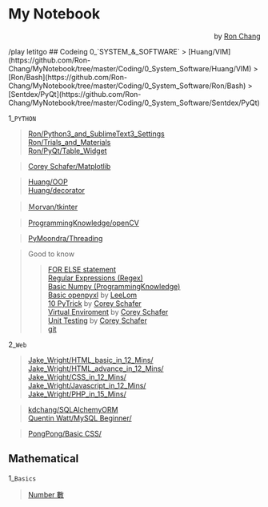 # My Notebook  
<p align="right">by <a href="https://github.com/Ron-Chang">Ron Chang</a></p>
/play letitgo
## Codeing  
 0_`SYSTEM_&_SOFTWARE`  
> [Huang/VIM](https://github.com/Ron-Chang/MyNotebook/tree/master/Coding/0_System_Software/Huang/VIM)  
> [Ron/Bash](https://github.com/Ron-Chang/MyNotebook/tree/master/Coding/0_System_Software/Ron/Bash)  
> [Sentdex/PyQt](https://github.com/Ron-Chang/MyNotebook/tree/master/Coding/0_System_Software/Sentdex/PyQt)  

 1_`PYTHON`  
> [Ron/Python3_and_SublimeText3_Settings](https://github.com/Ron-Chang/MyNotebook/blob/master/Coding/1_Python/Ron/0_Introduction/00_Python_3_DevEnv.md)  
> [Ron/Trials_and_Materials](https://github.com/Ron-Chang/MyNotebook/tree/master/Coding/1_Python/Ron/Trials_and_Materials)  
> [Ron/PyQt/Table_Widget](https://github.com/Ron-Chang/MyNotebook/tree/master/Coding/1_Python/Ron/Modules/PyQt/Table_Widget)  

> [Corey Schafer/Matplotlib](https://github.com/Ron-Chang/MyNotebook/tree/master/Coding/1_Python/Corey_Schafer/Matplotlib)  

> [Huang/OOP](https://github.com/Ron-Chang/MyNotebook/tree/master/Coding/1_Python/Huang/OOP)  
> [Huang/decorator](https://github.com/Ron-Chang/MyNotebook/tree/master/Coding/1_Python/Huang/decorator)  

> [Ｍorvan/tkinter](https://github.com/Ron-Chang/MyNotebook/tree/master/Coding/1_Python/Ｍorvan/tkinter)  

> [ProgrammingKnowledge/openCV](https://github.com/Ron-Chang/MyNotebook/tree/master/Coding/1_Python/ProgrammingKnowledge/openCV)  

> [PyMoondra/Threading](https://github.com/Ron-Chang/MyNotebook/tree/master/Coding/1_Python/PyMoondra/Threading)

> Good to know
>> [FOR ELSE statement](https://github.com/Ron-Chang/MyNotebook/blob/master/Coding/1_Python/Ron/3_Statement/2_for_else/for_else.md)  
>> [Regular Expressions (Regex)](https://github.com/Ron-Chang/MyNotebook/blob/master/Coding/1_Python/Corey_Schafer/Regular_Expressions_Regex/regex.md)  
>> [Basic Numpy (ProgrammingKnowledge)](https://github.com/Ron-Chang/MyNotebook/tree/master/Coding/1_Python/ProgrammingKnowledge/NumPy)  
>> [Basic openpyxl](https://github.com/Ron-Chang/MyNotebook/blob/master/Coding/1_Python/Ron/Modules/openpyxl) by [LeeLom](https://www.jianshu.com/p/642456aa93e2)  
>> [10 PyTrick](https://github.com/Ron-Chang/MyNotebook/blob/master/Coding/1_Python/Corey_Schafer/10_PyTrick) by [Corey Schafer](https://youtu.be/C-gEQdGVXbk)  
>> [Virtual Enviroment](https://github.com/Ron-Chang/MyNotebook/tree/master/Coding/1_Python/Corey_Schafer/venv) by [Corey Schafer](https://youtu.be/Kg1Yvry_Ydk)  
>> [Unit Testing](https://github.com/Ron-Chang/MyNotebook/tree/master/Coding/1_Python/Corey_Schafer/Unit_test) by [Corey Schafer](https://youtu.be/6tNS--WetLI)  
>> [git](https://github.com/Ron-Chang/MyNotebook/blob/master/Coding/0_System_Software/Ron/git/README.md)  

 2_`Web`
> [Jake_Wright/HTML_basic_in_12_Mins/](https://github.com/Ron-Chang/MyNotebook/tree/master/Coding/2_Web/html_CSS/Jake_Wright%20/HTML_basic_in_12_Mins)  
> [Jake_Wright/HTML_advance_in_12_Mins/](https://github.com/Ron-Chang/MyNotebook/blob/master/Coding/2_Web/html_CSS/Jake_Wright%20/HTML_advance_in_12_Mins)  
> [Jake_Wright/CSS_in_12_Mins/](https://github.com/Ron-Chang/MyNotebook/tree/master/Coding/2_Web/html_CSS/Jake_Wright%20/CSS_in_12_Mins)  
> [Jake_Wright/Javascript_in_12_Mins/](https://github.com/Ron-Chang/MyNotebook/tree/master/Coding/2_Web/Javascript/Jake_Wright%20/Javascript_in_12_Mins)  
> [Jake_Wright/PHP_in_15_Mins/](https://github.com/Ron-Chang/MyNotebook/tree/master/Coding/2_Web/SQL_PHP/Jake_Wright%20/PHP_in_15_Mins)  

> [kdchang/SQLAlchemyORM](https://github.com/Ron-Chang/MyNotebook/tree/master/Coding/2_Web/SQLAlchemy)  
> [Quentin Watt/MySQL Beginner/](https://github.com/Ron-Chang/MyNotebook/tree/master/Coding/2_Web/SQL_PHP/Quentin_Watt/MySQL)  

> [PongPong/Basic CSS/](https://github.com/Ron-Chang/MyNotebook/tree/master/Coding/2_Web/html_CSS/PongPong/Basic%20CSS)  

## Mathematical  

 1_`Basics`
> [Number 數](https://github.com/Ron-Chang/MyNotebook/tree/master/Mathematical/number)
